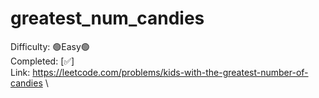 # greatest_num_candies

Difficulty: 🟢Easy🟢 \
Completed: [✅] \
Link: https://leetcode.com/problems/kids-with-the-greatest-number-of-candies \
